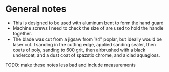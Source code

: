 # General notes
- This is designed to be used with aluminum bent to form the hand guard
- Machine screws I need to check the size of are used to hold the handle together.
- The blade was cut from a jigsaw from 1/4" poplar, but ideally would be laser cut. I sanding in the cutting edge, applied sanding sealer, then coats of poly, sanding to 600 grit, then airbrushed with a black undercoat, and a dust coat of spazstix chrome, and alclad aquagloss.


TODO: make these notes less bad and include measurements
